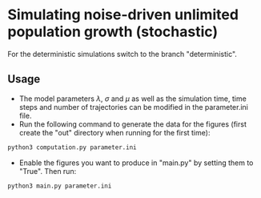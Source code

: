 # Simulating noise-driven unlimited population growth (stochastic)

For the deterministic simulations switch to the branch "deterministic".

## Usage
- The model parameters $\lambda$, $\sigma$ and $\mu$ as well as the simulation time, time steps and number of trajectories can be modified in the parameter.ini file.
- Run the following command to generate the data for the figures (first create the "out" directory when running for the first time):

```bash
python3 computation.py parameter.ini
```
- Enable the figures you want to produce in "main.py" by setting them to "True". Then run:

```bash
python3 main.py parameter.ini
```